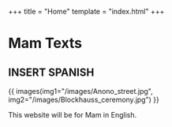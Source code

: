 +++
title = "Home"
template = "index.html"
+++

# Mam Texts

## INSERT SPANISH

{{ images(img1="/images/Anono_street.jpg", img2="/images/Blockhauss_ceremony.jpg") }}

This website will be for Mam in English. 


